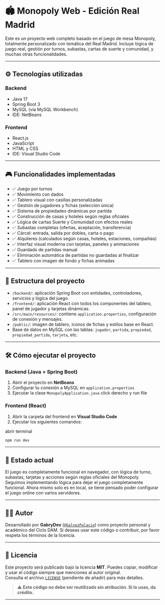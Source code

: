 # 🏟️ Monopoly Web - Edición Real Madrid

Este es un proyecto web completo basado en el juego de mesa Monopoly, totalmente personalizado con temática del Real Madrid. Incluye lógica de juego real, gestión por turnos, subastas, cartas de suerte y comunidad, y muchas otras funcionalidades.

---

## ⚙️ Tecnologías utilizadas

### Backend
- Java 17
- Spring Boot 3
- MySQL (vía MySQL Workbench)
- IDE: NetBeans

### Frontend
- React.js
- JavaScript
- HTML y CSS
- IDE: Visual Studio Code

---

## 🎮 Funcionalidades implementadas

- ✅ Juego por turnos
- ✅ Movimiento con dados
- ✅ Tablero visual con casillas personalizadas
- ✅ Gestión de jugadores y fichas (selección única)
- ✅ Sistema de propiedades dinámicas por partida
- ✅ Construcción de casas y hoteles según reglas oficiales
- ✅ Lógica de cartas Suerte y Comunidad con efectos reales
- ✅ Subastas completas (ofertas, aceptación, transferencia)
- ✅ Cárcel: entrada, salida por dobles, carta o pago
- ✅ Alquileres (calculados según casas, hoteles, estaciones, compañías)
- ✅ Interfaz visual moderna con tarjetas, paneles y animaciones
- ✅ Guardado de partidas manual
- ✅ Eliminación automática de partidas no guardadas al finalizar
- ✅ Tablero con imagen de fondo y fichas animadas

---

## 🧩 Estructura del proyecto

- `/backend/`: aplicación Spring Boot con entidades, controladores, servicios y lógica del juego.
- `/frontend/`: aplicación React con todos los componentes del tablero, panel de jugador y tarjetas dinámicas.
- `/src/main/resources/`: contiene `application.properties`, configuración de conexión y mensajes.
- `/public/`: imagen de tablero, íconos de fichas y estilos base en React.
- Base de datos en MySQL con las tablas: `jugador`, `partida`, `propiedad`, `propiedad_partida`, `tarjeta`, etc.

---

## 🛠️ Cómo ejecutar el proyecto

### Backend (Java + Spring Boot)

1. Abrir el proyecto en **NetBeans**
2. Configurar tu conexión a MySQL en `application.properties`
3. Ejecutar la clase `MonopolyApplication.java` click derecho y run file


### Frontend (React)

1. Abrir la carpeta del frontend en **Visual Studio Code**
2. Ejecutar los siguientes comandos:

abrir terminal
```bash
npm run dev
```
---

## 📌 Estado actual

El juego es completamente funcional en navegador, con lógica de turno, subastas, tarjetas y acciones según reglas oficiales del Monopoly.  
Seguimos implementando lógica para dejar el juego completamente funcional.
Ahora mismo solo es en local, se tiene pensado poder configurar el juego online con varios servidores.

---

## 👨‍💻 Autor

Desarrollado por **GabryDev** ([`@GalvezPalacio`](https://github.com/GalvezPalacio)) como proyecto personal y académico del Ciclo DAM.
Si deseas usar este código o contribuir, por favor respeta los términos de la licencia.

---

## 📄 Licencia

Este proyecto será publicado bajo la licencia **MIT**. Puedes copiar, modificar y usar el código siempre que menciones al autor original.  
Consulta el archivo [`LICENSE`](LICENSE) (pendiente de añadir) para más detalles.

> ⚠️ **Este código no debe ser reutilizado sin atribución. Si lo usas, da crédito.**

---
